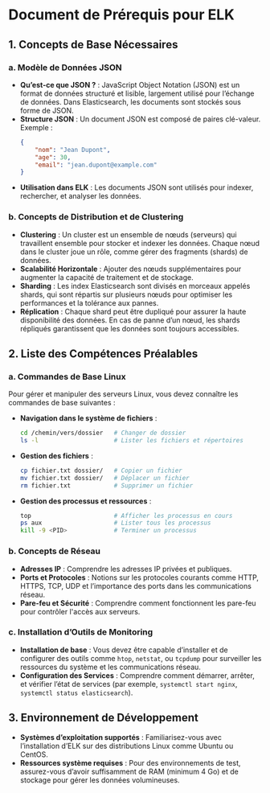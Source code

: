 
# Document de Prérequis pour ELK

## 1. Concepts de Base Nécessaires

### a. Modèle de Données JSON
- **Qu’est-ce que JSON ?** : JavaScript Object Notation (JSON) est un format de données structuré et lisible, largement utilisé pour l’échange de données. Dans Elasticsearch, les documents sont stockés sous forme de JSON.
- **Structure JSON** : Un document JSON est composé de paires clé-valeur. Exemple :
  ```json
  {
      "nom": "Jean Dupont",
      "age": 30,
      "email": "jean.dupont@example.com"
  }
  ```
- **Utilisation dans ELK** : Les documents JSON sont utilisés pour indexer, rechercher, et analyser les données.

### b. Concepts de Distribution et de Clustering
- **Clustering** : Un cluster est un ensemble de nœuds (serveurs) qui travaillent ensemble pour stocker et indexer les données. Chaque nœud dans le cluster joue un rôle, comme gérer des fragments (shards) de données.
- **Scalabilité Horizontale** : Ajouter des nœuds supplémentaires pour augmenter la capacité de traitement et de stockage.
- **Sharding** : Les index Elasticsearch sont divisés en morceaux appelés shards, qui sont répartis sur plusieurs nœuds pour optimiser les performances et la tolérance aux pannes.
- **Réplication** : Chaque shard peut être dupliqué pour assurer la haute disponibilité des données. En cas de panne d’un nœud, les shards répliqués garantissent que les données sont toujours accessibles.

## 2. Liste des Compétences Préalables

### a. Commandes de Base Linux
Pour gérer et manipuler des serveurs Linux, vous devez connaître les commandes de base suivantes :

- **Navigation dans le système de fichiers** :
  ```bash
  cd /chemin/vers/dossier   # Changer de dossier
  ls -l                     # Lister les fichiers et répertoires
  ```
- **Gestion des fichiers** :
  ```bash
  cp fichier.txt dossier/   # Copier un fichier
  mv fichier.txt dossier/   # Déplacer un fichier
  rm fichier.txt            # Supprimer un fichier
  ```
- **Gestion des processus et ressources** :
  ```bash
  top                       # Afficher les processus en cours
  ps aux                    # Lister tous les processus
  kill -9 <PID>             # Terminer un processus
  ```

### b. Concepts de Réseau
- **Adresses IP** : Comprendre les adresses IP privées et publiques.
- **Ports et Protocoles** : Notions sur les protocoles courants comme HTTP, HTTPS, TCP, UDP et l’importance des ports dans les communications réseau.
- **Pare-feu et Sécurité** : Comprendre comment fonctionnent les pare-feu pour contrôler l'accès aux serveurs.

### c. Installation d’Outils de Monitoring
- **Installation de base** : Vous devez être capable d’installer et de configurer des outils comme `htop`, `netstat`, ou `tcpdump` pour surveiller les ressources du système et les communications réseau.
- **Configuration des Services** : Comprendre comment démarrer, arrêter, et vérifier l’état de services (par exemple, `systemctl start nginx`, `systemctl status elasticsearch`).

## 3. Environnement de Développement
- **Systèmes d’exploitation supportés** : Familiarisez-vous avec l’installation d’ELK sur des distributions Linux comme Ubuntu ou CentOS.
- **Ressources système requises** : Pour des environnements de test, assurez-vous d’avoir suffisamment de RAM (minimum 4 Go) et de stockage pour gérer les données volumineuses.

